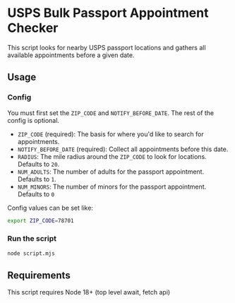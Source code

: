# USPS Bulk Passport Appointment Checker

This script looks for nearby USPS passport locations and gathers all available appointments before a given date.

## Usage

### Config

You must first set the `ZIP_CODE` and `NOTIFY_BEFORE_DATE`. The rest of the config is optional.

- `ZIP_CODE` (required): The basis for where you'd like to search for appointments.
- `NOTIFY_BEFORE_DATE` (required): Collect all appointments before this date.
- `RADIUS`: The mile radius around the `ZIP_CODE` to look for locations. Defaults to `20`.
- `NUM_ADULTS`: The number of adults for the passport appointment. Defaults to `1`.
- `NUM_MINORS`: The number of minors for the passport appointment. Defaults to `0`

Config values can be set like:

```bash
export ZIP_CODE=78701
```

### Run the script

```bash
node script.mjs
```

## Requirements

This script requires Node 18+ (top level await, fetch api)
